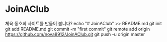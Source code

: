 # JoinAClub
체육 동호회 사이트를 만들어 봅니다?
echo "# JoinAClub" >> README.md
git init
git add README.md
git commit -m "first commit"
git remote add origin https://github.com/nova8912/JoinAClub.git
git push -u origin master

